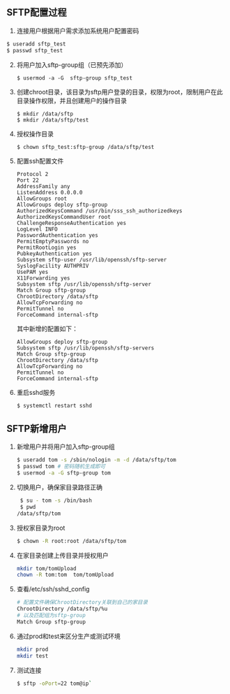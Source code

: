 
## SFTP配置过程
1. 连接用户根据用户需求添加系统用户配置密码

```bash
$ useradd sftp_test
$ passwd sftp_test
```

2. 将用户加入sftp-group组（已预先添加）

   ```shell
   $ usermod -a -G  sftp-group sftp_test
   ```

3. 创建chroot目录，该目录为sftp用户登录的目录，权限为root，限制用户在此目录操作权限，并且创建用户的操作目录

   ```shell
   $ mkdir /data/sftp
   $ mkdir /data/sftp/test
   ```

4. 授权操作目录

   ```shell
   $ chown sftp_test:sftp-group /data/sftp/test
   ```

5. 配置ssh配置文件

   ```shell
   Protocol 2
   Port 22
   AddressFamily any
   ListenAddress 0.0.0.0
   AllowGroups root
   AllowGroups deploy sftp-group
   AuthorizedKeysCommand /usr/bin/sss_ssh_authorizedkeys
   AuthorizedKeysCommandUser root
   ChallengeResponseAuthentication yes
   LogLevel INFO
   PasswordAuthentication yes
   PermitEmptyPasswords no
   PermitRootLogin yes
   PubkeyAuthentication yes
   Subsystem sftp-user /usr/lib/openssh/sftp-server
   SyslogFacility AUTHPRIV
   UsePAM yes
   X11Forwarding yes
   Subsystem sftp /usr/lib/openssh/sftp-server
   Match Group sftp-group
   ChrootDirectory /data/sftp
   AllowTcpForwarding no
   PermitTunnel no
   ForceCommand internal-sftp
   ```

   其中新增的配置如下：

   ```shell
   AllowGroups deploy sftp-group
   Subsystem sftp /usr/lib/openssh/sftp-servers
   Match Group sftp-group
   ChrootDirectory /data/sftp
   AllowTcpForwarding no
   PermitTunnel no
   ForceCommand internal-sftp
   ```

6. 重启sshd服务

   ```shell
   $ systemctl restart sshd
   ```

   

## SFTP新增用户

1. 新增用户并将用户加入sftp-group组

   ```bash
   $ useradd tom -s /sbin/nologin -m -d /data/sftp/tom
   $ passwd tom # 密码随机生成即可
   $ usermod -a -G sftp-group tom
   ```

2. 切换用户，确保家目录路径正确

   ```bash
    $ su - tom -s /bin/bash
    $ pwd
   /data/sftp/tom
   ```

3. 授权家目录为root

   ```bash
   $ chown -R root:root /data/sftp/tom
   ```

4. 在家目录创建上传目录并授权用户

   ```bash
   mkdir tom/tomUpload
   chown -R tom:tom  tom/tomUpload
   ```

5. 查看/etc/ssh/sshd_config

   ```bash
   # 配置文件确保ChrootDirectory关联到自己的家目录
   ChrootDirectory /data/sftp/%u
   # 以及匹配组为sftp-group
   Match Group sftp-group
   ```

6. 通过prod和test来区分生产或测试环境

   ```bash
   mkdir prod
   mkdir test
   ```

7. 测试连接

   ```bash
   $ sftp -oPort=22 tom@ip`
   ```

